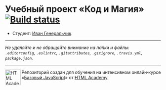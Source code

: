 # Учебный проект «Код и Магия» [![Build status][travis-image]][travis-url]

* Студент: [Иван Генеральчик](https://up.htmlacademy.ru/javascript/10/user/227504).

---

_Не удаляйте и не обращайте внимание на папки и файлы:_<br>
_`.editorconfig`, `.eslintrc`, `.gitattributes`, `.gitignore`, `.travis.yml`, `package.json`._

---

<a href="https://htmlacademy.ru/intensive/javascript"><img align="left" width="50" height="50" title="HTML Academy" src="https://up.htmlacademy.ru/static/img/intensive/javascript/logo-for-github.svg"></a>

Репозиторий создан для обучения на интенсивном онлайн‑курсе «[Базовый JavaScript](https://htmlacademy.ru/intensive/javascript)» от [HTML Academy](https://htmlacademy.ru).

[travis-image]: https://travis-ci.org/htmlacademy-javascript/227504-code-and-magick.svg?branch=master
[travis-url]: https://travis-ci.org/htmlacademy-javascript/227504-code-and-magick
